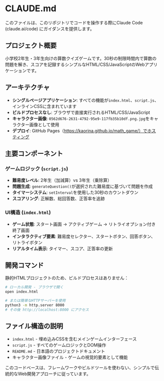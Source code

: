 # CLAUDE.md

このファイルは、このリポジトリでコードを操作する際にClaude Code (claude.ai/code) にガイダンスを提供します。

## プロジェクト概要

小学校2年生・3年生向けの算数クイズゲームです。30秒の制限時間内で算数の問題を解き、スコアを記録するシンプルなHTML/CSS/JavaScriptのWebアプリケーションです。

## アーキテクチャ

- **シングルページアプリケーション**: すべての機能が`index.html`、`script.js`、インラインCSSに含まれています
- **ビルドプロセスなし**: ブラウザで直接実行されるHTML/CSS/JavaScript
- **キャラクター画像**: `0562d676-2631-4792-95e9-117fb35b10df.png.jpg`をキャラクター画像として使用
- **デプロイ**: GitHub Pages（https://kaorina.github.io/math_game/）でホスティング

## 主要コンポーネント

### ゲームロジック (`script.js`)
- **難易度レベル**: 2年生（加減算）vs 3年生（乗除算）
- **問題生成**: `generateQuestion()`が選択された難易度に基づいて問題を作成
- **タイマーシステム**: `setInterval`を使用した30秒のカウントダウン
- **スコアリング**: 正解数、総回答数、正答率を追跡

### UI構造 (`index.html`)
- **ゲーム状態**: スタート画面 → アクティブゲーム → リトライオプション付き終了画面
- **インタラクティブ要素**: 難易度セレクター、スタートボタン、回答ボタン、リトライボタン
- **リアルタイム表示**: タイマー、スコア、正答率の更新

## 開発コマンド

静的HTMLプロジェクトのため、ビルドプロセスはありません：

```bash
# ローカル開発 - ブラウザで開く
open index.html

# または簡単なHTTPサーバーを使用
python3 -m http.server 8000
# その後 http://localhost:8000 にアクセス
```

## ファイル構造の説明

- `index.html` - 埋め込みCSSを含むメインゲームインターフェース
- `script.js` - すべてのゲームロジックとDOM操作
- `README.md` - 日本語のプロジェクトドキュメント
- キャラクター画像ファイル - ゲームの視覚的要素として機能

このコードベースは、フレームワークやビルドツールを使わない、シンプルで伝統的なWeb開発アプローチに従っています。